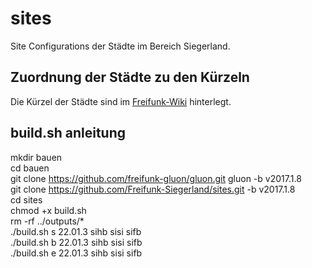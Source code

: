 # sites
Site Configurations der Städte im Bereich Siegerland.

## Zuordnung der Städte zu den Kürzeln

Die Kürzel der Städte sind im [Freifunk-Wiki](http://wiki.freifunk.net/Namenskonventionen_im_Kreis_Siegen-Wittgenstein) hinterlegt.

## build.sh anleitung
mkdir bauen<br />
cd bauen<br />
git clone https://github.com/freifunk-gluon/gluon.git gluon -b v2017.1.8<br />
git clone https://github.com/Freifunk-Siegerland/sites.git -b v2017.1.8<br />
cd sites<br />
chmod +x build.sh<br />
rm -rf ../outputs/*<br />
./build.sh s 22.01.3 sihb sisi sifb<br />
./build.sh b 22.01.3 sihb sisi sifb<br />
./build.sh e 22.01.3 sihb sisi sifb<br />
